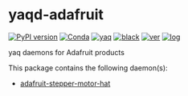 # yaqd-adafruit

[![PyPI version](https://badge.fury.io/py/yaqd-adafruit.svg)](https://badge.fury.io/py/yaqd-adafruit)
[![Conda](https://img.shields.io/conda/vn/conda-forge/yaqd-adafruit)](https://anaconda.org/conda-forge/yaqd-adafruit)
[![yaq](https://img.shields.io/badge/framework-yaq-orange)](https://yaq.fyi/)
[![black](https://img.shields.io/badge/code--style-black-black)](https://black.readthedocs.io/)
[![ver](https://img.shields.io/badge/calver-YYYY.0M.MICRO-blue)](https://calver.org/)
[![log](https://img.shields.io/badge/change-log-informational)](https://gitlab.com/yaq/yaqd-adafruit/-/blob/main/CHANGELOG.md)

yaq daemons for Adafruit products

This package contains the following daemon(s):
- [adafruit-stepper-motor-hat](https://yaq.fyi/daemons/adafruit-stepper-motor-hat/)
